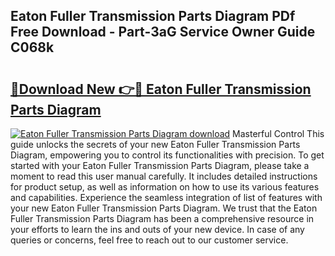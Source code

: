 ## Eaton Fuller Transmission Parts Diagram PDf Free Download - Part-3aG Service Owner Guide C068k

# <h2><a href="http://dfszyqg.blite.top/?on=Eaton+Fuller+Transmission+Parts+Diagram">🔗Download New 👉🔴 Eaton Fuller Transmission Parts Diagram</a></h2>

[![Eaton Fuller Transmission Parts Diagram download](https://i.imgur.com/lujVjoI.png)](http://dfszyqg.blite.top/?on=Eaton+Fuller+Transmission+Parts+Diagram)
Masterful Control This guide unlocks the secrets of your new Eaton Fuller Transmission Parts Diagram, empowering you to control its functionalities with precision. To get started with your Eaton Fuller Transmission Parts Diagram, please take a moment to read this user manual carefully. It includes detailed instructions for product setup, as well as information on how to use its various features and capabilities. Experience the seamless integration of list of features with your new Eaton Fuller Transmission Parts Diagram. We trust that the Eaton Fuller Transmission Parts Diagram has been a comprehensive resource in your efforts to learn the ins and outs of your new device. In case of any queries or concerns, feel free to reach out to our customer service.
